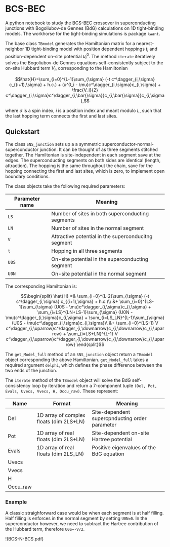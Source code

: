 # BCS-BEC

A python notebook to study the BCS-BEC crossover in superconducting junctions with Bogoliubov-de Gennes (BdG) calculations on 1D tight-binding models. The workhorse for the tight-binding simulations is package `kwant`.

The base class `TBmodel` generates the Hamiltonian matrix for a nearest-neighbor 1D tight-binding model with position dependent hoppings $t_i$ and position-dependent on-site potential $u^0_i$. The method `iterate` iteratively solves the Bogoliubov-de Gennes equations self-consistently subject to the on-site Hubbard term $V_i$, corresponding to the Hamiltonian

$$\hat{H}=\sum_{i=0}^{L-1}\sum_{\sigma} (-t c^\dagger_{i,\sigma} c_{(i+1),\sigma} + h.c.) + (u^0_i - \mu)c^\dagger_{i,\sigma}c_{i,\sigma} + \frac{V_i}{2} c^\dagger_{i,\sigma}c^\dagger_{i,\bar{\sigma}}c_{i,\bar{\sigma}}c_{i,\sigma},$$

where $\sigma$ is a spin index, $i$ is a position index and meant modulo $L$, such that the last hopping term connects the first and last sites. 

## Quickstart

The class `SNS_junction` sets up a a symmetric superconductor-normal-superconductor junction. It can be thought of as three segments stitched together. The Hamiltonian is site-independent in each segment save at the edges. The superconducting segments on both sides are identical (length, attraction). The hopping is the same throughout the chain, save for the hopping connecting the first and last sites, which is zero, to implement open boundary conditions.

The class objects take the following required parameters:

| Parameter name | Meaning |
|------|----------|
|`LS`|Number of sites in both superconducting segments|
|`LN`|Number of sites in the normal segment|
|`V`|Attractive potential in the superconducitng segment|
|`t`|Hopping in all three segments|
|`U0S`|On-site potential in the superconducting segment|
|`U0N`|On-site potential in the normal segment|

The corresponding Hamiltonian is:

$$\begin{split}
\hat{H} =& \sum_{i=0}^{L-2}\sum_{\sigma} (-t c^\dagger_{i,\sigma} c_{(i+1),\sigma} + h.c.)\\
        &+ \sum_{i=0}^{LS-1}\sum_{\sigma} (U0S - \mu)c^\dagger_{i,\sigma}c_{i,\sigma} + \sum_{i=LS}^{LN+LS-1}\sum_{\sigma} (U0N - \mu)c^\dagger_{i,\sigma}c_{i,\sigma} + \sum_{i=LS_LN}^{L-1}\sum_{\sigma} (U0S - \mu)c^\dagger_{i,\sigma}c_{i,\sigma}\\
        &+ \sum_{i=0}^{LS-1} V c^\dagger_{i,\uparrow}c^\dagger_{i,\downarrow}c_{i,\downarrow}c_{i,\uparrow} + \sum_{i=LS+LN}^{L-1} V c^\dagger_{i,\uparrow}c^\dagger_{i,\downarrow}c_{i,\downarrow}c_{i,\uparrow}
\end{split}$$

The `get_Model_full` method of an `SNS_junction` object return a `TBmodel` object corresponding the above Hamiltonian. `get_Model_full` takes a required argument `delphi`, which defines the phase difference between the two ends of the junction.

The `iterate` method of the `TBmodel` object will solve the BdG self-consistency loop by iteration and return a 7-component tuple `(Del, Pot, Evals, Uvecs, Vvecs, H, Occu_raw)`. These represent:

|Name| Format |Meaning|
|----|--------|-------|
|Del|1D array of complex floats (dim 2LS+LN)| Site-dependent supercpnducting order parameter|
|Pot|1D array of real floats (dim 2LS+LN)| Site-dependent on-site Hartree potential|
|Evals|1D array of real floats (dim 2LS_LN) | Positive eigenvalues of the BdG equation|
|Uvecs|
|Vvecs|
|H|
|Occu_raw|

### Example

A classic straighforward case would be when each segment is at half filling. Half filling is enforces in the normal segment by setting `U0N=0`. In the superconductor however, we need to subtract the Hartree contribution of the Hubbard term, therefore `U0S=-V/2`.

!(BCS-N-BCS.pdf)
